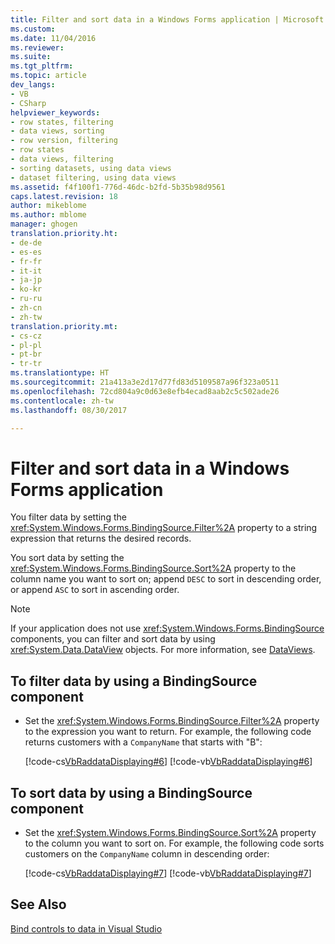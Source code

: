 ```yaml
---
title: Filter and sort data in a Windows Forms application | Microsoft Docs
ms.custom: 
ms.date: 11/04/2016
ms.reviewer: 
ms.suite: 
ms.tgt_pltfrm: 
ms.topic: article
dev_langs:
- VB
- CSharp
helpviewer_keywords:
- row states, filtering
- data views, sorting
- row version, filtering
- row states
- data views, filtering
- sorting datasets, using data views
- dataset filtering, using data views
ms.assetid: f4f100f1-776d-46dc-b2fd-5b35b98d9561
caps.latest.revision: 18
author: mikeblome
ms.author: mblome
manager: ghogen
translation.priority.ht:
- de-de
- es-es
- fr-fr
- it-it
- ja-jp
- ko-kr
- ru-ru
- zh-cn
- zh-tw
translation.priority.mt:
- cs-cz
- pl-pl
- pt-br
- tr-tr
ms.translationtype: HT
ms.sourcegitcommit: 21a413a3e2d17d77fd83d5109587a96f323a0511
ms.openlocfilehash: 72cd804a9c0d63e8efb4ecad8aab2c5c502ade26
ms.contentlocale: zh-tw
ms.lasthandoff: 08/30/2017

---
```

# <a name="filter-and-sort-data-in-a-windows-forms-application"></a>Filter and sort data in a Windows Forms application
You filter data by setting the <xref:System.Windows.Forms.BindingSource.Filter%2A> property to a string expression that returns the desired records.  
  
 You sort data by setting the <xref:System.Windows.Forms.BindingSource.Sort%2A> property to the column name you want to sort on; append `DESC` to sort in descending order, or append `ASC` to sort in ascending order.  
  
> [!NOTE]
>  If your application does not use <xref:System.Windows.Forms.BindingSource> components, you can filter and sort data by using <xref:System.Data.DataView> objects. For more information, see [DataViews](/dotnet/framework/data/adonet/dataset-datatable-dataview/dataviews).  
  
## <a name="to-filter-data-by-using-a-bindingsource-component"></a>To filter data by using a BindingSource component  
  
-   Set the <xref:System.Windows.Forms.BindingSource.Filter%2A> property to the expression you want to return. For example, the following code returns customers with a `CompanyName` that starts with "B":  
  
     [!code-cs[VbRaddataDisplaying#6](../data-tools/codesnippet/CSharp/filter-and-sort-data-in-a-windows-forms-application_1.cs)]  [!code-vb[VbRaddataDisplaying#6](../data-tools/codesnippet/VisualBasic/filter-and-sort-data-in-a-windows-forms-application_1.vb)]  
  
## <a name="to-sort-data-by-using-a-bindingsource-component"></a>To sort data by using a BindingSource component  
  
-   Set the <xref:System.Windows.Forms.BindingSource.Sort%2A> property to the column you want to sort on. For example, the following code sorts customers on the `CompanyName` column in descending order:  
  
     [!code-cs[VbRaddataDisplaying#7](../data-tools/codesnippet/CSharp/filter-and-sort-data-in-a-windows-forms-application_2.cs)]  [!code-vb[VbRaddataDisplaying#7](../data-tools/codesnippet/VisualBasic/filter-and-sort-data-in-a-windows-forms-application_2.vb)]  
  
## <a name="see-also"></a>See Also  
 [Bind controls to data in Visual Studio](../data-tools/bind-controls-to-data-in-visual-studio.md)
